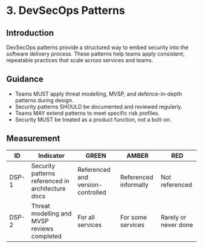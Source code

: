 # 3. DevSecOps Patterns

## Introduction
DevSecOps patterns provide a structured way to embed security into the software delivery process. These patterns help teams apply consistent, repeatable practices that scale across services and teams.

## Guidance
- Teams MUST apply threat modelling, MVSP, and defence-in-depth patterns during design.
- Security patterns SHOULD be documented and reviewed regularly.
- Teams MAY extend patterns to meet specific risk profiles.
- Security MUST be treated as a product function, not a bolt-on.

## Measurement

| ID     | Indicator | GREEN | AMBER | RED |
|--------|-----------|--------|--------|-----|
| DSP-1 | Security patterns referenced in architecture docs | Referenced and version-controlled | Referenced informally | Not referenced |
| DSP-2 | Threat modelling and MVSP reviews completed | For all services | For some services | Rarely or never done |
